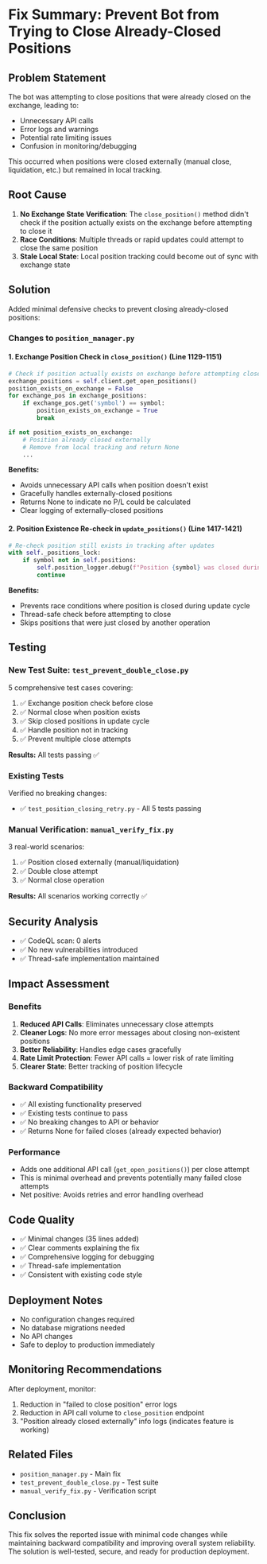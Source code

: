 # Fix Summary: Prevent Bot from Trying to Close Already-Closed Positions

## Problem Statement
The bot was attempting to close positions that were already closed on the exchange, leading to:
- Unnecessary API calls
- Error logs and warnings
- Potential rate limiting issues
- Confusion in monitoring/debugging

This occurred when positions were closed externally (manual close, liquidation, etc.) but remained in local tracking.

## Root Cause
1. **No Exchange State Verification**: The `close_position()` method didn't check if the position actually exists on the exchange before attempting to close it
2. **Race Conditions**: Multiple threads or rapid updates could attempt to close the same position
3. **Stale Local State**: Local position tracking could become out of sync with exchange state

## Solution
Added minimal defensive checks to prevent closing already-closed positions:

### Changes to `position_manager.py`

#### 1. Exchange Position Check in `close_position()` (Line 1129-1151)
```python
# Check if position actually exists on exchange before attempting close
exchange_positions = self.client.get_open_positions()
position_exists_on_exchange = False
for exchange_pos in exchange_positions:
    if exchange_pos.get('symbol') == symbol:
        position_exists_on_exchange = True
        break

if not position_exists_on_exchange:
    # Position already closed externally
    # Remove from local tracking and return None
    ...
```

**Benefits:**
- Avoids unnecessary API calls when position doesn't exist
- Gracefully handles externally-closed positions
- Returns None to indicate no P/L could be calculated
- Clear logging of externally-closed positions

#### 2. Position Existence Re-check in `update_positions()` (Line 1417-1421)
```python
# Re-check position still exists in tracking after updates
with self._positions_lock:
    if symbol not in self.positions:
        self.position_logger.debug(f"Position {symbol} was closed during update cycle, skipping")
        continue
```

**Benefits:**
- Prevents race conditions where position is closed during update cycle
- Thread-safe check before attempting to close
- Skips positions that were just closed by another operation

## Testing

### New Test Suite: `test_prevent_double_close.py`
5 comprehensive test cases covering:
1. ✅ Exchange position check before close
2. ✅ Normal close when position exists
3. ✅ Skip closed positions in update cycle
4. ✅ Handle position not in tracking
5. ✅ Prevent multiple close attempts

**Results:** All tests passing ✅

### Existing Tests
Verified no breaking changes:
- ✅ `test_position_closing_retry.py` - All 5 tests passing

### Manual Verification: `manual_verify_fix.py`
3 real-world scenarios:
1. ✅ Position closed externally (manual/liquidation)
2. ✅ Double close attempt
3. ✅ Normal close operation

**Results:** All scenarios working correctly ✅

## Security Analysis
- ✅ CodeQL scan: 0 alerts
- ✅ No new vulnerabilities introduced
- ✅ Thread-safe implementation maintained

## Impact Assessment

### Benefits
1. **Reduced API Calls**: Eliminates unnecessary close attempts
2. **Cleaner Logs**: No more error messages about closing non-existent positions
3. **Better Reliability**: Handles edge cases gracefully
4. **Rate Limit Protection**: Fewer API calls = lower risk of rate limiting
5. **Clearer State**: Better tracking of position lifecycle

### Backward Compatibility
- ✅ All existing functionality preserved
- ✅ Existing tests continue to pass
- ✅ No breaking changes to API or behavior
- ✅ Returns None for failed closes (already expected behavior)

### Performance
- Adds one additional API call (`get_open_positions()`) per close attempt
- This is minimal overhead and prevents potentially many failed close attempts
- Net positive: Avoids retries and error handling overhead

## Code Quality
- ✅ Minimal changes (35 lines added)
- ✅ Clear comments explaining the fix
- ✅ Comprehensive logging for debugging
- ✅ Thread-safe implementation
- ✅ Consistent with existing code style

## Deployment Notes
- No configuration changes required
- No database migrations needed
- No API changes
- Safe to deploy to production immediately

## Monitoring Recommendations
After deployment, monitor:
1. Reduction in "failed to close position" error logs
2. Reduction in API call volume to `close_position` endpoint
3. "Position already closed externally" info logs (indicates feature is working)

## Related Files
- `position_manager.py` - Main fix
- `test_prevent_double_close.py` - Test suite
- `manual_verify_fix.py` - Verification script

## Conclusion
This fix solves the reported issue with minimal code changes while maintaining backward compatibility and improving overall system reliability. The solution is well-tested, secure, and ready for production deployment.
